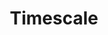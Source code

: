 ---
title: Timescale
categories:
  - relational-database
docs:
  - id: java
    url: https://java.testcontainers.org/modules/databases/postgres/
    maintainer: core
    example: |
      ```java
      var image = DockerImageName.parse("timescale/timescaledb:2.1.0-pg11")
          .asCompatibleSubstituteFor("postgres");
      var timescale = new PostgreSQLContainer<>(image);
      timescale.start();
      ```
    installation: |
      ```xml
      <dependency>
          <groupId>org.testcontainers</groupId>
          <artifactId>postgresql</artifactId>
          <version>1.20.0</version>
          <scope>test</scope>
      </dependency>
      ```
  - id: go
    url: https://golang.testcontainers.org/modules/postgres/
    maintainer: core
    example: |
      ```go
      timescaleContainer, err := postgres.Run(ctx,
        "timescale/timescaledb:2.1.0-pg11",
        postgres.WithDatabase("test"),
        postgres.WithUsername("user"),
        postgres.WithPassword("password"),
      )
      ```
    installation: |
      ```bash
      go get github.com/testcontainers/testcontainers-go/modules/postgres
      ```
  - id: dotnet
    url: https://www.nuget.org/packages/Testcontainers.PostgreSql
    maintainer: core
    example: |
      ```csharp
      var timescaleContainer = new PostgreSqlBuilder()
        .WithImage("timescale/timescaledb:2.1.0-pg11")
        .Build();
      await timescaleContainer.StartAsync();
      ```
    installation: |
      ```bash
      dotnet add package Testcontainers.PostgreSql --version 3.9.0
      ```
  - id: nodejs
    url: https://node.testcontainers.org/modules/postgresql/
    maintainer: core
    example: |
      ```javascript
      const container = await new PostgreSqlContainer(image = "timescale/timescaledb:2.1.0-pg11").start();
      ```
    installation: |
      ```bash
      npm install @testcontainers/postgresql --save-dev
      ```
description: |
  An open-source time-series SQL database optimized for fast ingest and complex queries. Packaged as a PostgreSQL extension.
---